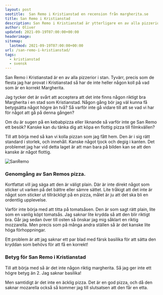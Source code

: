 ```yaml
---
layout: post
seotitle:  San Remo i Kristianstad en recension från margherita.se
title: San Remo i Kristianstad
description: San Remo i Kristianstad är ytterligare en av alla pizzerior i Kristianstad som inte har en korrekt margherita tyvärr.
author: Oliver
updated: 2021-09-19T07:00:00+00:00
headerimage:
sitemap:
  lastmod: 2021-09-19T07:00:00+00:00
url: /san-remo-i-kristianstad/
tags:
  - kristianstad
  - svensk
---
```


San Remo i Kristianstad är en av alla pizzerior i stan. Tyvärr, precis som de flesta jag har provat i Kristianstad så har de inte heller någon koll på vad som är en korrekt Margherita.

Jag tycker det är svårt att acceptera att det inte finns någon riktigt bra Margherita i en stad som Kristianstad. Någon gång bör jag väl kunna få betygsätta något högre än två? Så varför inte gå vidare till att se vad vi har för något att gå på denna gången?

Om du är sugen på en kebabpizza eller liknande så varför inte ge San Remo ett besök? Kanske kan du tänka dig att köpa en flottig pizza till filmkvällen?

Till att börja med så kan vi kolla pizzan som jag fått hem. Den är i sig rätt standard i storlek, och innehåll. Kanske något tjock och degig i kanten. Det problemet jag har vid detta laget är att man bara på bilden kan se att den kanske är något flottig.

![SanRemo](https://i.imgur.com/YIqBWNJ.jpg)

### Genomgång av San Remos pizza.

Kortfattat vill jag säga att den är väligt plain. Där är inte direkt något som sticker ut varken på det bättre eller sämre sättet. Lite tråkigt att det inte är något som sticker ut tillräckligt på en pizza, målet är ju att det ska bli en ordentlig upplevelse.

Varför inte börja med att titta på tomatsåsen. Den är som sagt rätt plain, lite som en vanlig köpt tomatsås. Jag saknar lite krydda så att den blir riktigt bra. Går jag sedan över till osten så önskar jag mig såklart en riktig mozzarella. Men precis som på många andra ställen så är det kanske lite höga förhoppningar.

Ett problem är att jag saknar ett par blad med färsk basilika för att sätta den kryddan som behövs för att få en korrekt!

### Betyg för San Remo i Kristianstad

Till att börja med så är det inte någon riktig margherita. Så jag ger inte ett högre betyg än 2. Jag saknar basilika!

Men samtidigt är det inte en äcklig pizza. Det är en god pizza, och då den saknar mozarella också så kommer jag till slutsatsen att den får en etta.
